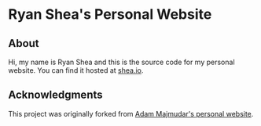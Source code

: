 # Ryan Shea's Personal Website

## About

Hi, my name is Ryan Shea and this is the source code for my personal website. You can find it hosted at [shea.io](https://www.shea.io).

## Acknowledgments

This project was originally forked from [Adam Majmudar's personal website](https://github.com/adam-maj/adammaj.com).